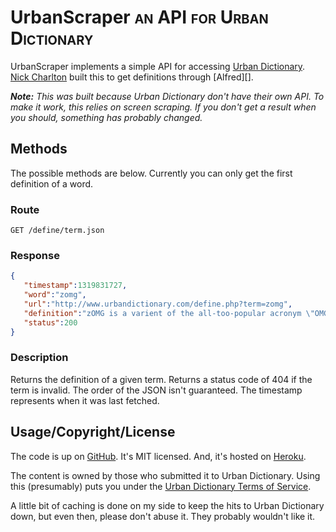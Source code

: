 <h1>UrbanScraper <span class="smallcaps">an API for Urban Dictionary</span></h1>

UrbanScraper implements a simple API for accessing [Urban Dictionary][]. [Nick 
Charlton][] built this to get definitions through [Alfred][].

_**Note:** This was built because Urban Dictionary don't have their own API. To make 
it work, this relies on screen scraping. If you don't get a result when you should, 
something has probably changed._ 

## Methods

The possible methods are below. Currently you can only get the first definition 
of a word.

### Route

```
GET /define/term.json
```

### Response

```json
{
   "timestamp":1319831727,
   "word":"zomg",
   "url":"http://www.urbandictionary.com/define.php?term=zomg",
   "definition":"zOMG is a varient of the all-too-popular acronym \"OMG\"",
   "status":200
}
```

### Description

Returns the definition of a given term. Returns a status code of 404 if the term is 
invalid. The order of the JSON isn't guaranteed. The timestamp represents when it 
was last fetched.

## Usage/Copyright/License

The code is up on [GitHub][]. It's MIT licensed. And, it's hosted on [Heroku][].

The content is owned by those who submitted it to Urban Dictionary. Using this 
(presumably) puts you under the [Urban Dictionary Terms of Service][tos].

A little bit of caching is done on my side to keep the hits to Urban Dictionary 
down, but even then, please don't abuse it. They probably wouldn't like it.

[Urban Dictionary]: http://urbandictionary.com/
[Nick Charlton]: http://nickcharlton.net/
[GitHub]: https://github.com/nickcharlton/urbanscraper
[Heroku]: http://heroku.com/
[tos]: http://www.urbandictionary.com/tos.php
